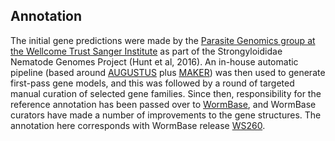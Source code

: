Annotation
----------

The initial gene predictions were made by the [Parasite Genomics group
at the Wellcome Trust Sanger
Institute](http://www.sanger.ac.uk/research/projects/parasitegenomics/)
as part of the Strongyloididae Nematode Genomes Project (Hunt et al,
2016). An in-house automatic pipeline (based around
[AUGUSTUS](http://europepmc.org/abstract/MED/15215400) plus
[MAKER](http://europepmc.org/abstract/MED/22192575)) was then used to
generate first-pass gene models, and this was followed by a round of
targeted manual curation of selected gene families. Since then,
responsibility for the reference annotation has been passed over to
[WormBase](http://www.wormbase.org), and WormBase curators have made a
number of improvements to the gene structures. The annotation here
corresponds with WormBase release
[WS260](ftp://ftp.wormbase.org/pub/wormbase/releases/WS260/species/s_ratti).
